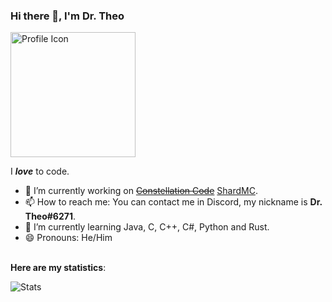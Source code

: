 ### Hi there 👋, I'm Dr. Theo
<img src="https://i.imgur.com/dx1qzZ9.png" alt="Profile Icon" width="200"/>

I ***love*** to code.



- 🔭 I’m currently working on ~~[Constellation Code](https://github.com/DrTheodor/Constellation-Code)~~ [ShardMC](https://github.com/shardmc).
- 📫 How to reach me: You can contact me in Discord, my nickname is **Dr. Theo#6271**.
- 🌱 I’m currently learning Java, C, C++, C#, Python and Rust.
- 😄 Pronouns: He/Him

<br/>**Here are my statistics**:
<p><img src="https://github-readme-stats.vercel.app/api?username=DrTheodor&show_icons=true&theme=tokyonight" alt="Stats"/></p>
<!--
**DrTheodor/DrTheodor** is a ✨ _special_ ✨ repository because its `README.md` (this file) appears on your GitHub profile.

Here are some ideas to get you started:

- 🔭 I’m currently working on ...
- 📫 How to reach me: ...
- 👯 I’m looking to collaborate on ...
- 🤔 I’m looking for help with ...
- 💬 Ask me about ...
- ⚡ Fun fact: My GitHub stats is A+(really strange)
- 😄 Pronouns: ...

-->
